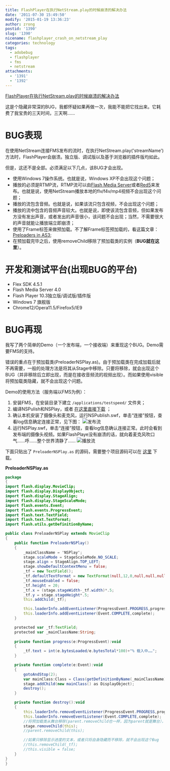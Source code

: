 ```yaml
---
title: FlashPlayer在执行NetStream.play的时候崩溃的解决办法
date: '2011-07-30 15:49:50'
modify: '2015-01-19 13:36:23'
author: zrong
postid: '1390'
slug: '1390'
nicename: flashplayer_crash_on_netstream_play
categories: technology
tags:
  - adobebug
  - flashplayer
  - fms
  - netstream
attachments:
  - '1391'
  - '1392'
---
```


[FlashPlayer在执行NetStream.play的时候崩溃的解决办法](http://blog.zengrong.net/post/1390.html)

这是个隐藏非常深的BUG，我都怀疑如果再做一次，我能不能把它找出来。它耗费了我宝贵的三天时间，三天啊……

# BUG表现

在使用NetStream连接FMS发布的流时，在执行NetStream.play('streamName')方法时，FlashPlayer会崩溃。独立版、调试版以及基于浏览器的插件版均如此。

但是，这还不是全部。必须满足以下几点，该BUG才会出现。

- 使用Windows 7操作系统。也就是说，Windows XP不会出现这个问题；
- 播放的必须是RTMP流，RTMP流可以由[Flash Media Server](http://www.adobe.com/products/flashmediaserver/)或者[Red5](http://www.red5.org/)来发布。也就是说，使用NetStream播放本地的flv/f4v/mp4视频不会出现这个问题；
- 播放的流包含音频。也就是说，如果该流只包含视频，不会出现这个问题；
- 播放的流中包含的音频声音较大。也就是说，即使该流包含音频，但如果发布方没有发出声音，或者发出的声音很小，该问题不会出现；当然，不需要很大的声音就能让播放端立即崩溃；
- 使用了Frame标签来做预加载。不了解Frame标签预加载的，看这篇文章：[Preloaders in AS3](http://www.bit-101.com/blog/?p=946);
- 在预加载完毕之后，使用removeChild移除了预加载类的实例（**BUG就在这里**）。

# 开发和测试平台(出现BUG的平台)

- Flex SDK 4.5.1
- Flash Media Server 4.0
- Flash Player 10.3独立版/调试版/插件版
- Windows 7 旗舰版
- Chrome12/Opera11.5/Firefox5/IE9

# BUG再现

我写了两个简单的Demo（一个发布端，一个接收端）来重现这个BUG。Demo需要FMS的支持。

错误的重点在于预加载类(PreloaderNSPlay.as)。由于预加载类在完成加载后就不再需要，一般的处理方法是将其从Stage中移除。只要将移除，就会出现这个BUG（并非移除后立即出现，而是在接收音频流的视频出现）。而如果使用visible将预加载类隐藏，就不会出现这个问题。

Demo的使用方法（服务端以FMS为例）：

1. 安装FMS，在安装目录下建立 `/applications/testspeed/` 文件夹；
2. 编译NSPulish和NSPlay，或者 [在这里直接下载][1] ；
3. 确认本机安装了摄像头和麦克风，运行NSPublish.swf，单击“连接”按钮，查看log信息确定连接正常，见下图：
![发布流](/uploads/2011/07/nspub.png)
4. 运行NSPlay.swf，单击“连接”按钮，查看log信息确认连接正常。此时会看到发布端的摄像头视频。如果FlashPlaye没有崩溃的话，就向着麦克风吹口气……呼……整个世界清静了……
![播放流](/uploads/2011/07/nsplay.png)

下面只贴出了 `PreloaderNSPlay.as` 的源码，需要整个项目源码可以在 [这里][2] 下载。

**PreloaderNSPlay.as**

``` actionscript
package
{
import flash.display.MovieClip;
import flash.display.DisplayObject;
import flash.display.StageAlign;
import flash.display.StageScaleMode;
import flash.events.Event;
import flash.events.ProgressEvent;
import flash.text.TextField;
import flash.text.TextFormat;
import flash.utils.getDefinitionByName;

public class PreloaderNSPlay extends MovieClip 
{
	public function PreloaderNSPlay()
	{
		_mainClassName = 'NSPlay';
		stage.scaleMode = StageScaleMode.NO_SCALE;
		stage.align = StageAlign.TOP_LEFT;
		stage.showDefaultContextMenu = false;
		_tf = new TextField();
		_tf.defaultTextFormat = new TextFormat(null,12,0,null,null,null,null,null,"center");
		_tf.mouseEnabled = false;
		_tf.height = 20;
		_tf.x = (stage.stageWidth-_tf.width)*.5;
		_tf.y = stage.stageHeight*.5;
		this.addChild(_tf);

		this.loaderInfo.addEventListener(ProgressEvent.PROGRESS,progress);
		this.loaderInfo.addEventListener(Event.COMPLETE,complete);
	}

	protected var _tf:TextField;
	protected var _mainClassName:String;
	
	private function progress(e:ProgressEvent):void
	{
		_tf.text = int(e.bytesLoaded/e.bytesTotal*100)+"% 载入中……";
	}

	private function complete(e:Event):void
	{
		gotoAndStop(2);
		var mainClass:Class = Class(getDefinitionByName(_mainClassName));
		stage.addChild(new mainClass() as DisplayObject);
		destroy();
	}

	private function destroy():void
	{
		this.loaderInfo.removeEventListener(ProgressEvent.PROGRESS,progress);
		this.loaderInfo.removeEventListener(Event.COMPLETE,complete);
		//将预加载类从舞台移除(parent.removeChild也一样，因为parent就是舞台），就会导致Flash Player崩溃
		stage.removeChild(this);
		//parent.removeChild(this);

		//如果只移除显示进度的文本，或者只将自身隐藏而不移除，就不会出现这个Bug
		//this.removeChild(_tf);
		//this.visible = false;
	}
}
}
```

[1]: https://github.com/zrong/blog/tree/master/media/2011/07/flashplayer_crash_on_netstream_play/bin
[2]: https://github.com/zrong/blog/tree/master/media/2011/07/flashplayer_crash_on_netstream_play
